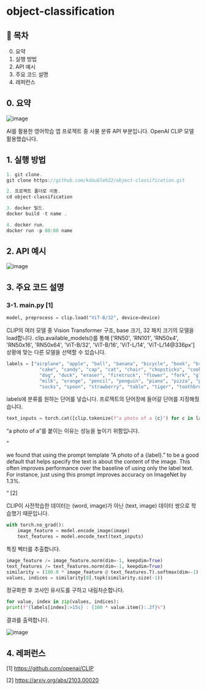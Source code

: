 # object-classification

## 📌 목차  
0. 요약
1. 실행 방법
2. API 예시
3. 주요 코드 설명 
4. 레퍼런스

## 0. 요약

![image](https://github.com/user-attachments/assets/b2441497-597f-4857-bf54-28f3c1583a03)

AI를 활용한 영어학습 앱 프로젝트 중 사물 분류 API 부분입니다. OpenAI CLIP 모델 활용했습니다.

## 1. 실행 방법

```jsx
1. git clone.
git clone https://github.com/kdoubleh22/object-classification.git

2. 프로젝트 폴더로 이동.
cd object-classification

3. docker 빌드.
docker build -t name .

4. docker run.
docker run -p 80:80 name
```

## 2. API 예시

![image](https://github.com/user-attachments/assets/bc9dd4c5-0060-4ddc-9bbf-8d7d5e029868)

## 3. 주요 코드 설명

### 3-1. main.py [1]

```python
model, preprocess = clip.load("ViT-B/32", device=device)
```

CLIP의 여러 모델 중 Vision Transformer 구조, base 크기, 32 패치 크기의 모델을 load합니다. clip.available_models()를 통해 ['RN50', 'RN101', 'RN50x4', 'RN50x16', 'RN50x64', 'ViT-B/32', 'ViT-B/16', 'ViT-L/14', 'ViT-L/14@336px'] 상황에 맞는 다른 모델을 선택할 수 있습니다.

```python
labels = ["airplane", "apple", "ball", "banana", "bicycle", "book", "broccoli", "burger", "bus",
            "cake", "candy", "cap", "cat", "chair", "chopsticks", "cookie", "crayon", "cup", "dinosaur",
            "dog", "duck", "eraser", "firetruck", "flower", "fork", "glasses", "grape", "icecream",
            "milk", "orange", "pencil", "penguin", "piano", "pizza", "policecar", "scissors",
            "socks", "spoon", "strawberry", "table", "tiger", "toothbrush", "tree", "television", "window"]
```

labels에 분류를 원하는 단어를 넣습니다. 프로젝트의 단어장에 들어갈 단어를 지정해줬습니다.

```python
text_inputs = torch.cat([clip.tokenize(f"a photo of a {c}") for c in labels]).to(device)
```

“a photo of a”를 붙이는 이유는 성능을 높이기 위함입니다.

“

we found that using the prompt template “A photo of a {label}.” to be a good default that helps specify the text is about the content of the image. This often improves performance over the baseline of using only the label text. For instance, just using this prompt improves accuracy on ImageNet by 1.3%.

“ [2]

CLIP이 사전학습한 데이터는 (word, image)가 아닌 (text, image) 데이터 쌍으로 학습했기 때문입니다.

```python
with torch.no_grad():
    image_feature = model.encode_image(image)
    text_features = model.encode_text(text_inputs)
```

특징 벡터를 추출합니다.

```python
image_feature /= image_feature.norm(dim=-1, keepdim=True)
text_features /= text_features.norm(dim=-1, keepdim=True)
similarity = (100.0 * image_feature @ text_features.T).softmax(dim=-1)
values, indices = similarity[0].topk(similarity.size(-1))
```

정규화한 후 코사인 유사도를 구하고 내림차순합니다.

```python
for value, index in zip(values, indices):
print(f"{labels[index]:>15s} : {100 * value.item():.2f}%")
```

결과를 출력합니다.

![image](https://github.com/user-attachments/assets/a5f5075c-a946-4ee9-bcd7-67bfa416984c)

## 4. 레퍼런스

[1] https://github.com/openai/CLIP

[2] https://arxiv.org/abs/2103.00020
